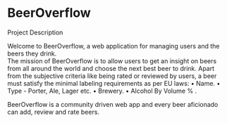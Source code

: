 # BeerOverflow
Project Description

Welcome to BeerOverflow, a web application for managing users and the beers they drink.  
The mission of BeerOverflow is to allow users to get an insight on beers from all around the world and choose the next best beer to drink. 
Apart from the subjective criteria like being rated or reviewed by users, a beer must satisfy the minimal labeling requirements as per EU laws: 
•	Name.
•	Type - Porter, Ale, Lager etc.
•	Brewery.
•	Alcohol By Volume % .
 
BeerOverflow is a community driven web app and every beer aficionado can add, review and rate beers.  

